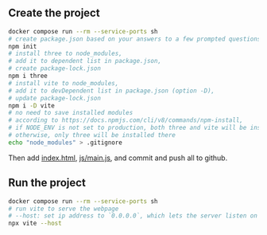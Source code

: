 ## Create the project

```sh
docker compose run --rm --service-ports sh
# create package.json based on your answers to a few prompted questions
npm init
# install three to node_modules,
# add it to dependent list in package.json,
# create package-lock.json
npm i three
# install vite to node_modules,
# add it to devDependent list in package.json (option -D),
# update package-lock.json
npm i -D vite
# no need to save installed modules
# according to https://docs.npmjs.com/cli/v8/commands/npm-install,
# if NODE_ENV is not set to production, both three and vite will be installed in node_modules
# otherwise, only three will be installed there
echo "node_modules" > .gitignore
```

Then add [index.html](index.html), [js/main.js](js/main.js), and commit and push all to github.

## Run the project

```sh
docker compose run --rm --service-ports sh
# run vite to serve the webpage
# --host: set ip address to `0.0.0.0`, which lets the server listen on all network interfaces
npx vite --host
```
